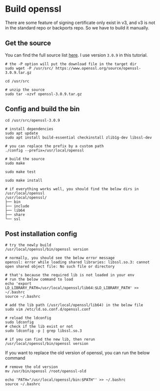 # Build openssl

There are some feature of signing certificate only exist in v3, and v3 is not in the standard repo or backports repo.
So we have to build it manually.

## Get the source
You can find the full source list [here](https://www.openssl.org/source/). I use version `3.0.9` in this tutorial.

```shell
# the -P option will put the download file in the target dir
sudo wget -P /usr/src/ https://www.openssl.org/source/openssl-3.0.9.tar.gz

cd /usr/src

# unzip the source
sudo tar -xzvf openssl-3.0.9.tar.gz
```

## Config and build the bin

```shell
cd /usr/src/openssl-3.0.9

# install dependencies
sudo apt update
sudo apt install build-essential checkinstall zlib1g-dev libssl-dev

# you can replace the prefix by a custom path
./config --prefix=/usr/local/openssl

# build the source 
sudo make

sudo make test

sudo make install

# if everything works well, you should find the below dirs in /usr/local/openssl
/usr/local/openssl/
├── bin
├── include
├── lib64
├── share
└── ssl

```

## Post installation config

```shell
# try the newly build
/usr/local/openssl/bin/openssl version

# normally, you should see the below error message 
openssl: error while loading shared libraries: libssl.so.3: cannot open shared object file: No such file or directory

# that's because the required lib is not loaded in your env
# run the below command to load 
echo 'export LD_LIBRARY_PATH=/usr/local/openssl/lib64:$LD_LIBRARY_PATH' >> ~/.bashrc
source ~/.bashrc

# add the lib path (/usr/local/openssl/lib64) in the below file
sudo vim /etc/ld.so.conf.d/openssl.conf

# reload the ldconfig
sudo ldconfig
# check if the lib exist or not
sudo ldconfig -p | grep libssl.so.3

# if you can find the new lib, then rerun
/usr/local/openssl/bin/openssl version 
```

If you want to replace the old version of openssl, you can run the below command

```shell
# remove the old version  
mv /usr/bin/openssl /root/openssl-old

echo 'PATH="/usr/local/openssl/bin:$PATH"' >> ~/.bashrc
source ~/.bashrc
```